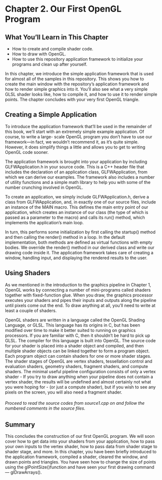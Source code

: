 # Chapter 2. Our First OpenGL Program

## What You’ll Learn in This Chapter
* How to create and compile shader code.
* How to draw with OpenGL.
* How to use this repository application framework to initialize your programs and clean up after yourself.

In this chapter, we introduce the simple application framework that is used for almost all of the samples in this repository. This shows you how to create the main window with the repository’s application framework and how to render simple graphics into it. You’ll also see what a very simple GLSL shader looks like, how to compile it, and how to use it to render simple points. The chapter concludes with your very first OpenGL triangle.

## Creating a Simple Application
To introduce the application framework that’ll be used in the remainder of this book, we’ll start with an extremely simple example application. Of course, to write a large- scale OpenGL program you don’t have to use our framework—in fact, we wouldn’t recommend it, as it’s quite simple. However, it does simplify things a little and allows you to get to writing OpenGL code sooner.

The application framework is brought into your application by including GLFWApplication.h in your source code. This is a C++ header file that includes the declaration of an application class, GLFWApplication, from which we can derive our examples. The framework also includes a number of utility functions and a simple math library to help you with some of the number crunching involved in OpenGL.

To create an application, we simply include GLFWApplication.h, derive a class from GLFWApplication, and, in exactly one of our source files, include an instance of the MAIN macro. This defines the main entry point of our application, which creates an instance of our class (the type of which is passed as a parameter to the macro) and calls its run() method, which implements the application’s main loop.

In turn, this performs some initialization by first calling the startup() method and then calling the render() method in a loop. In the default implementation, both methods are defined as virtual functions with empty bodies. We override the render() method in our derived class and write our drawing code inside it. The application framework takes care of creating a window, handling input, and displaying the rendered results to the user.

## Using Shaders
As we mentioned in the introduction to the graphics pipeline in Chapter 1, OpenGL works by connecting a number of mini-programs called shaders together with fixed-function glue. When you draw, the graphics processor executes your shaders and pipes their inputs and outputs along the pipeline until pixels come out the end. To draw anything at all, you’ll need to write at least a couple of shaders.

OpenGL shaders are written in a language called the OpenGL Shading Language, or GLSL. This language has its origins in C, but has been modified over time to make it better suited to running on graphics processors. If you are familiar with C, then it shouldn’t be hard to pick up GLSL. The compiler for this language is built into OpenGL. The source code for your shader is placed into a shader object and compiled, and then multiple shader objects can be linked together to form a program object. Each program object can contain shaders for one or more shader stages. The shader stages of OpenGL are vertex shaders, tessellation control and evaluation shaders, geometry shaders, fragment shaders, and compute shaders. The minimal useful pipeline configuration consists of only a vertex shader - If you try to draw anything when your pipeline does not contain a vertex shader, the results will be undefined and almost certainly not what you were hoping for - (or just a compute shader), but if you wish to see any pixels on the screen, you will also need a fragment shader.

###### Proceed to read the source codes from source1.cpp on and follow the numbered comments in the source files.

## Summary
This concludes the construction of our first OpenGL program. We will soon cover how to get data into your shaders from your application, how to pass your own inputs to the vertex shader, how to pass data from shader stage to shader stage, and more. In this chapter, you have been briefly introduced to the application framework, compiled a shader, cleared the window, and drawn points and triangles. You have seen how to change the size of points using the glPointSize()function and have seen your first drawing command — glDrawArrays().
